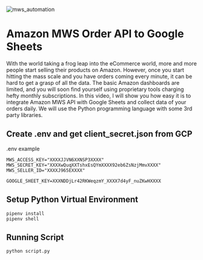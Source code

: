 ![mws_automation](https://user-images.githubusercontent.com/32365708/95735896-c2019780-0c85-11eb-8c8c-5f762867af50.jpg)
# Amazon MWS Order API to Google Sheets #
With the world taking a frog leap into the eCommerce world, more and more people start selling their products on Amazon. However, once you start hitting the mass scale and you have orders coming every minute, it can be hard to get a grasp of all the data. The basic Amazon dashboards are limited, and you will soon find yourself using proprietary tools charging hefty monthly subscriptions. In this video, I will show you how easy it is to integrate Amazon MWS API with Google Sheets and collect data of your orders daily. We will use the Python programming language with some 3rd party libraries.


## Create .env and get client_secret.json from GCP
.env example
```buildoutcfg
MWS_ACCESS_KEY="XXXXJJVN6XXNSP3XXXX"
MWS_SECRET_KEY="XXXXwQuqXXTshxEsQYmXXXX92eb6ZsNzjMmvXXXX"
MWS_SELLER_ID="XXXXJ965EXXXX"

GOOGLE_SHEET_KEY=XXXNDDjLr42RKWeqzmY_XXXX7d4yF_nuZKwHXXXX
```

## Setup Python Virtual Environment
```buildoutcfg
pipenv install
pipenv shell
```
## Running Script

```buildoutcfg
python script.py
```


